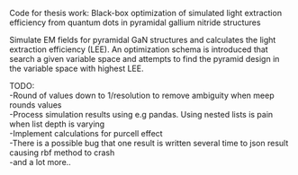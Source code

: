 
Code for thesis work: 
Black-box optimization of simulated light extraction efficiency from quantum dots in pyramidal gallium nitride structures

Simulate EM fields for pyramidal GaN structures and calculates the light extraction efficiency (LEE). An optimization schema is introduced that
search a given variable space and attempts to find the pyramid design in the variable space with highest LEE.


TODO: \
-Round of values down to 1/resolution to remove ambiguity when meep rounds values\
-Process simulation results using e.g pandas. Using nested lists is pain when list depth is varying \
-Implement calculations for purcell effect \
-There is a possible bug that one result is written several time to json result causing rbf method to crash \
-and a lot more..

